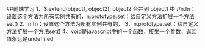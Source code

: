 ##前端学习
    1、$.extend(object1, object2); object2 合并到 object1 中
    //n.fn：设置这个方法为所有实例共有的，n.prototype.set：给自定义方法扩展一个方法set()
    2、n.fn：设置这个方法为所有实例共有的，
    3、n.prototype.set：给自定义方法扩展一个方法set()
    4、void是javascript中的一个函数，接受一个参数，返回值永远是undefined
